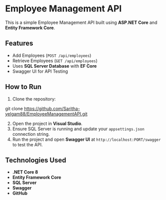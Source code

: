 # Employee Management API

This is a simple Employee Management API built using **ASP.NET Core** and **Entity Framework Core**.

## Features
- Add Employees (`POST /api/employees`)
- Retrieve Employees (`GET /api/employees`)
- Uses **SQL Server Database** with **EF Core**
- Swagger UI for API Testing

## How to Run
1. Clone the repository:

git clone https://github.com/Saritha-yelgam88/EmployeeManagementAPI.git

2. Open the project in **Visual Studio**.
3. Ensure SQL Server is running and update your `appsettings.json` connection string.
4. Run the project and open **Swagger UI** at `http://localhost:PORT/swagger` to test the API.

## Technologies Used
- **.NET Core 8**
- **Entity Framework Core**
- **SQL Server**
- **Swagger**
- **GitHub**

